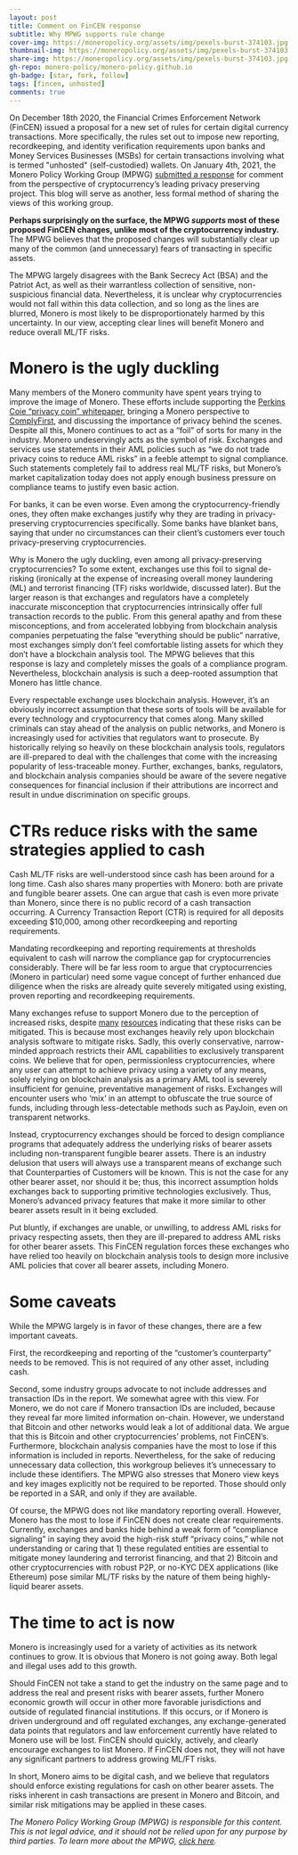 ```yaml
---
layout: post
title: Comment on FinCEN response
subtitle: Why MPWG supports rule change
cover-img: https://moneropolicy.org/assets/img/pexels-burst-374103.jpg
thumbnail-img: https://moneropolicy.org/assets/img/pexels-burst-374103.jpg
share-img: https://moneropolicy.org/assets/img/pexels-burst-374103.jpg
gh-repo: monero-policy/monero-policy.github.io
gh-badge: [star, fork, follow]
tags: [fincen, unhosted]
comments: true
---
```


On December 18th 2020, the Financial Crimes Enforcement Network (FinCEN) issued a proposal for a new set of rules for certain digital currency transactions. More specifically, the rules set out to impose new reporting, recordkeeping, and identity verification requirements upon banks and Money Services Businesses (MSBs) for certain transactions involving what is termed "unhosted" (self-custodied) wallets. On January 4th, 2021, the Monero Policy Working Group (MPWG) [submitted a response](https://www.regulations.gov/comment/FINCEN-2020-0020-6210) for comment from the perspective of cryptocurrency’s leading privacy preserving project. This blog will serve as another, less formal method of sharing the views of this working group.

**Perhaps surprisingly on the surface, the MPWG *supports* most of these proposed FinCEN changes, unlike most of the cryptocurrency industry.** The MPWG believes that the proposed changes will substantially clear up many of the common (and unnecessary) fears of transacting in specific assets.

The MPWG largely disagrees with the Bank Secrecy Act (BSA) and the Patriot Act, as well as their warrantless collection of sensitive, non-suspicious financial data. Nevertheless, it is unclear why cryptocurrencies would not fall within this data collection, and so long as the lines are blurred, Monero is most likely to be disproportionately harmed by this uncertainty. In our view, accepting clear lines will benefit Monero and reduce overall ML/TF risks.

# Monero is the ugly duckling

Many members of the Monero community have spent years trying to improve the image of Monero. These efforts include supporting the [Perkins Coie “privacy coin” whitepaper](https://www.perkinscoie.com/en/news-insights/anti-money-laundering-regulation-of-privacy-enabling-cryptocurrencies.html), bringing a Monero perspective to [ComplyFirst](https://www.complyfirst.org/), and discussing the importance of privacy behind the scenes. Despite all this, Monero continues to act as a “foil” of sorts for many in the industry. Monero undeservingly acts as the symbol of risk. Exchanges and services use statements in their AML policies such as “we do not trade privacy coins to reduce AML risks” in a feeble attempt to signal compliance. Such statements completely fail to address real ML/TF risks, but Monero’s market capitalization today does not apply enough business pressure on compliance teams to justify even basic action.

For banks, it can be even worse. Even among the cryptocurrency-friendly ones, they often make exchanges justify why they are trading in privacy-preserving cryptocurrencies specifically. Some banks have blanket bans, saying that under no circumstances can their client’s customers ever touch privacy-preserving cryptocurrencies.

Why is Monero the ugly duckling, even among all privacy-preserving cryptocurrencies? To some extent, exchanges use this foil to signal de-risking (ironically at the expense of increasing overall money laundering (ML) and terrorist financing (TF) risks worldwide, discussed later). But the larger reason is that exchanges and regulators have a completely inaccurate misconception that cryptocurrencies intrinsically offer full transaction records to the public. From this general apathy and from these misconceptions, and from accelerated lobbying from blockchain analysis companies perpetuating the false “everything should be public” narrative, most exchanges simply don’t feel comfortable listing assets for which they don’t have a blockchain analysis tool. The MPWG believes that this response is lazy and completely misses the goals of a compliance program. Nevertheless, blockchain analysis is such a deep-rooted assumption that Monero has little chance.

Every respectable exchange uses blockchain analysis. However, it’s an obviously incorrect assumption that these sorts of tools will be available for every technology and cryptocurrency that comes along. Many skilled criminals can stay ahead of the analysis on public networks, and Monero is increasingly used for activities that regulators want to prosecute. By historically relying so heavily on these blockchain analysis tools, regulators are ill-prepared to deal with the challenges that come with the increasing popularity of less-traceable money. Further, exchanges, banks, regulators, and blockchain analysis companies should be aware of the severe negative consequences for financial inclusion if their attributions are incorrect and result in undue discrimination on specific groups.

# CTRs reduce risks with the same strategies applied to cash

Cash ML/TF risks are well-understood since cash has been around for a long time. Cash also shares many properties with Monero: both are private and fungible bearer assets. One can argue that cash is even more private than Monero, since there is no public record of a cash transaction occurring. A Currency Transaction Report (CTR) is required for all deposits exceeding $10,000, among other recordkeeping and reporting requirements.

Mandating recordkeeping and reporting requirements at thresholds equivalent to cash will narrow the compliance gap for cryptocurrencies considerably. There will be far less room to argue that cryptocurrencies (Monero in particular) need some vague concept of further enhanced due diligence when the risks are already quite severely mitigated using existing, proven reporting and recordkeeping requirements.

Many exchanges refuse to support Monero due to the perception of increased risks, despite [many](https://www.perkinscoie.com/en/news-insights/anti-money-laundering-regulation-of-privacy-enabling-cryptocurrencies.html) [resources](https://www.complyfirst.org/resources/) indicating that these risks can be mitigated. This is because most exchanges heavily rely upon blockchain analysis software to mitigate risks. Sadly, this overly conservative, narrow-minded approach restricts their AML capabilities to exclusively transparent coins. We believe that for open, permissionless cryptocurrencies, where any user can attempt to achieve privacy using a variety of any means, solely relying on blockchain analysis as a primary AML tool is severely insufficient for genuine, preventative management of risks. Exchanges will encounter users who ‘mix’ in an attempt to obfuscate the true source of funds, including through less-detectable methods such as PayJoin, even on transparent networks.

Instead, cryptocurrency exchanges should be forced to design compliance programs that adequately address the underlying risks of bearer assets including non-transparent fungible bearer assets. There is an industry delusion that users will always use a transparent means of exchange such that Counterparties of Customers will be known. This is not the case for any other bearer asset, nor should it be; thus, this incorrect assumption holds exchanges back to supporting primitive technologies exclusively. Thus, Monero’s advanced privacy features that make it more similar to other bearer assets result in it being excluded.

Put bluntly, if exchanges are unable, or unwilling, to address AML risks for privacy respecting assets, then they are ill-prepared to address AML risks for other bearer assets. This FinCEN regulation forces these exchanges who have relied too heavily on blockchain analysis tools to design more inclusive AML policies that cover all bearer assets, including Monero.

# Some caveats

While the MPWG largely is in favor of these changes, there are a few important caveats.

First, the recordkeeping and reporting of the “customer’s counterparty” needs to be removed. This is not required of any other asset, including cash.

Second, some industry groups advocate to not include addresses and transaction IDs in the report. We somewhat agree with this view. For Monero, we do not care if Monero transaction IDs are included, because they reveal far more limited information on-chain. However, we understand that Bitcoin and other networks would leak a lot of additional data. We argue that this is Bitcoin and other cryptocurrencies’ problems, not FinCEN’s. Furthermore, blockchain analysis companies have the most to lose if this information is included in reports. Nevertheless, for the sake of reducing unnecessary data collection, this workgroup believes it’s unnecessary to include these identifiers. The MPWG also stresses that Monero view keys and key images explicitly not be required to be reported. Those should only be reported in a SAR, and only if they are available.

Of course, the MPWG does not like mandatory reporting overall. However, Monero has the most to lose if FinCEN does not create clear requirements. Currently, exchanges and banks hide behind a weak form of “compliance signaling” in saying they avoid the high-risk stuff “privacy coins,” while not understanding or caring that 1) these regulated entities are essential to mitigate money laundering and terrorist financing, and that 2) Bitcoin and other cryptocurrencies with robust P2P, or no-KYC DEX applications (like Ethereum) pose similar ML/TF risks by the nature of them being highly-liquid bearer assets.

# The time to act is now

Monero is increasingly used for a variety of activities as its network continues to grow. It is obvious that Monero is not going away. Both legal and illegal uses add to this growth.

Should FinCEN not take a stand to get the industry on the same page and to address the real and present risks with bearer assets, further Monero economic growth will occur in other more favorable jurisdictions and outside of regulated financial institutions. If this occurs, or if Monero is driven underground and off regulated exchanges, any exchange-generated data points that regulators and law enforcement currently have related to Monero use will be lost. FinCEN should quickly, actively, and clearly encourage exchanges to list Monero. If FinCEN does not, they will not have any significant partners to address growing ML/FT risks.

In short, Monero aims to be digital cash, and we believe that regulators should enforce existing regulations for cash on other bearer assets. The risks inherent in cash transactions are present in Monero and Bitcoin, and similar risk mitigations may be applied in these cases.


*The Monero Policy Working Group (MPWG) is responsible for this content. This is not legal advice, and it should not be relied upon for any purpose by third parties. To learn more about the MPWG, [click here](https://moneropolicy.org/about/).*
